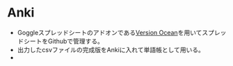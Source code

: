 # Anki
- Goggleスプレッドシートのアドオンである[Version Ocean](https://himenon.github.io/docs/press-release/version-ocean)を用いてスプレッドシートをGithubで管理する。
- 出力したcsvファイルの完成版をAnkiに入れて単語帳として用いる。
- 
